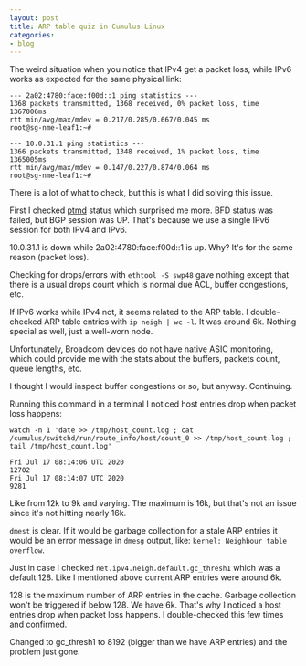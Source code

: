 ```yaml
---
layout: post
title: ARP table quiz in Cumulus Linux
categories:
- blog
---
```


The weird situation when you notice that IPv4 get a packet loss, while IPv6 works as expected for the same physical link:

```
--- 2a02:4780:face:f00d::1 ping statistics ---
1368 packets transmitted, 1368 received, 0% packet loss, time 1367006ms
rtt min/avg/max/mdev = 0.217/0.285/0.667/0.045 ms
root@sg-nme-leaf1:~#

--- 10.0.31.1 ping statistics ---
1366 packets transmitted, 1348 received, 1% packet loss, time 1365005ms
rtt min/avg/max/mdev = 0.147/0.227/0.874/0.064 ms
root@sg-nme-leaf1:~#
```

There is a lot of what to check, but this is what I did solving this issue.

First I checked [ptmd](https://docs.cumulusnetworks.com/cumulus-linux-41/Layer-1-and-Switch-Ports/Prescriptive-Topology-Manager-PTM/) status which surprised me more. BFD status was failed, but
BGP session was UP. That's because we use a single IPv6 session for both IPv4 and IPv6.

10.0.31.1 is down while 2a02:4780:face:f00d::1 is up. Why? It's for the same reason (packet loss).

Checking for drops/errors with `ethtool -S swp48` gave nothing except that there is a usual drops count which is normal due ACL, buffer congestions, etc.

If IPv6 works while IPv4 not, it seems related to the ARP table. I double-checked ARP table entries with `ip neigh | wc -l`. It was around 6k. Nothing special as well, just a well-worn node.

Unfortunately, Broadcom devices do not have native ASIC monitoring, which could provide me with the stats about the buffers, packets count, queue lengths, etc.

I thought I would inspect buffer congestions or so, but anyway. Continuing.

Running this command in a terminal I noticed host entries drop when packet loss happens:
```
watch -n 1 'date >> /tmp/host_count.log ; cat /cumulus/switchd/run/route_info/host/count_0 >> /tmp/host_count.log ; tail /tmp/host_count.log'

Fri Jul 17 08:14:06 UTC 2020
12702
Fri Jul 17 08:14:07 UTC 2020
9281
```

Like from 12k to 9k and varying. The maximum is 16k, but that's not an issue since it's not hitting nearly 16k.

`dmest` is clear. If it would be garbage collection for a stale ARP entries it would be an error message in `dmesg` output, like: `kernel: Neighbour table overflow`.

Just in case I checked `net.ipv4.neigh.default.gc_thresh1` which was a default 128. Like I mentioned above current ARP entries were around 6k.

128 is the maximum number of ARP entries in the cache. Garbage collection won't be triggered if below 128. We have 6k. That's why I noticed a host entries drop when packet loss happens. I double-checked this few times and confirmed.

Changed to gc_thresh1 to 8192 (bigger than we have ARP entries) and the problem just gone.
